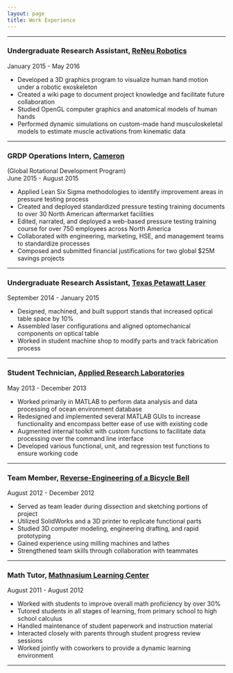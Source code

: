 ```yaml
---
layout: page
title: Work Experience
---
```


---

### Undergraduate Research Assistant, [ReNeu Robotics](http://www.me.utexas.edu/~reneu/)
January 2015 - May 2016

- Developed a 3D graphics program to visualize human hand motion under a robotic exoskeleton
- Created a wiki page to document project knowledge and facilitate future collaboration
- Studied OpenGL computer graphics and anatomical models of human hands
- Performed dynamic simulations on custom-made hand musculoskeletal models to estimate muscle activations from kinematic data

---

### GRDP Operations Intern, [Cameron](http://cameron.slb.com/)

(Global Rotational Development Program) <br>
June 2015 - August 2015

- Applied Lean Six Sigma methodologies to identify improvement areas in pressure testing process
- Created and deployed standardized pressure testing training documents to over 30 North American aftermarket facilities
- Edited, narrated, and deployed a web-based pressure testing training course for over 750 employees across North America
- Collaborated with engineering, marketing, HSE, and management teams to standardize processes
- Composed and submitted financial justifications for two global $25M savings projects

---

### Undergraduate Research Assistant, [Texas Petawatt Laser](http://texaspetawatt.ph.utexas.edu/)
September 2014 - January 2015

- Designed, machined, and built support stands that increased optical table space by 10%
- Assembled laser configurations and aligned optomechanical components on optical table
- Worked in student machine shop to modify parts and track fabrication process

---

### Student Technician, [Applied Research Laboratories](http://www.arlut.utexas.edu/)
May 2013 - December 2013

- Worked primarily in MATLAB to perform data analysis and data processing of ocean environment database
- Redesigned and implemented several MATLAB GUIs to increase functionality and encompass better ease of use with existing code
- Augmented internal toolkit with custom functions to facilitate data processing over the command line interface
- Developed various functional, unit, and regression test functions to ensure working code

---

### Team Member, [Reverse-Engineering of a Bicycle Bell](/projects/bike-bell/)
August 2012 - December 2012

- Served as team leader during dissection and sketching portions of project
- Utilized SolidWorks and a 3D printer to replicate functional parts
- Studied 3D computer modeling, engineering drafting, and rapid prototyping
- Gained experience using milling machines and lathes
- Strengthened team skills through collaboration with teammates

---

### Math Tutor, [Mathnasium Learning Center](http://www.mathnasium.com/)
August 2011 - August 2012

- Worked with students to improve overall math proficiency by over 30%
- Tutored students in all stages of learning, from primary school to high school calculus
- Handled maintenance of student paperwork and instruction material
- Interacted closely with parents through student progress review sessions
- Worked jointly with coworkers to provide a dynamic learning environment

---
